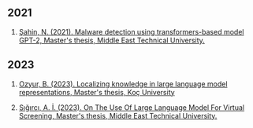 ## 2021
1. [Şahin, N. (2021). Malware detection using transformers-based model GPT-2, Master's thesis, Middle East Technical University.](https://tez.yok.gov.tr/UlusalTezMerkezi/TezGoster?key=RjZwH00oMG4iNa5Sgvlgg5HeGF4qhoIAI_XM7rGU5JGTyu4HapHooFyF00Qhpnvr)

## 2023
1. [Ozyur, B. (2023). Localizing knowledge in large language model representations, Master's thesis, Koç University](https://tez.yok.gov.tr/UlusalTezMerkezi/TezGoster?key=S2eMu1TIwY_v4mYv58xAr21KC5OOW5o7p0-RUf5bGdi76m_BCJavQAU6rxb2Nkly)

1. [Sığırcı, A. İ. (2023). On The Use Of Large Language Model For Virtual Screening, Master's thesis, Middle East Technical University.](https://tez.yok.gov.tr/UlusalTezMerkezi/TezGoster?key=nLNfCsWgUluh5T2iyudShsM-k-UVzPRz4kf6WbV7EiKzfcyBAK9pwcUJ-vgVcKJT)
